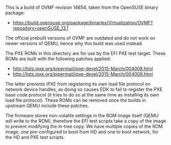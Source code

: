This is a build of OVMF revision 14854, taken from the OpenSUSE binary package:

- https://build.opensuse.org/package/binaries/Virtualization/OVMF?repository=openSUSE_13.1

The official prebuilt versions of OVMF are outdated and do not work on newer
versions of QEMU, hence why this build was used instead.

The PXE ROMs in this directory are for use by the EFI PXE test target. These ROMs are built with the following patches applied:   

- http://lists.ipxe.org/pipermail/ipxe-devel/2015-March/004008.html
- http://lists.ipxe.org/pipermail/ipxe-devel/2015-March/004009.html 

The latter prevents iPXE from registering its own load file protocol on network device handles, as doing so causes EDK to fail to register the PXE base code protocol (it tries to do so at the same time as installing its own load file protocol). These ROMs can be removed once the builds in upstream QEMU include these patches.

The firmware stores non-volatile settings in the ROM image itself (QEMU will write to the ROM), therefore the EFI test scripts take a copy of the image to prevent modifying the in-tree copy. We have multiple copies of the ROM image, one pre-configured to boot from HD and one to boot network, for the HD and PXE test scripts.